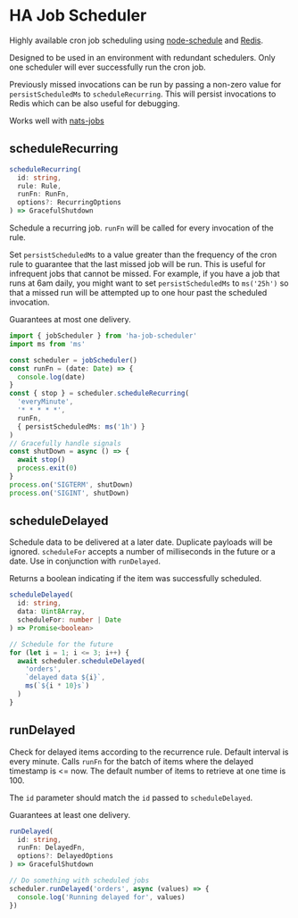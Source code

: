 # HA Job Scheduler

Highly available cron job scheduling using [node-schedule](https://www.npmjs.com/package/node-schedule)
and [Redis](https://redis.com/).

Designed to be used in an environment with redundant schedulers. Only one scheduler
will ever successfully run the cron job.

Previously missed invocations can be run by passing a non-zero value for
`persistScheduledMs` to `scheduleRecurring`. This will persist invocations
to Redis which can be also useful for debugging.

Works well with [nats-jobs](https://www.npmjs.com/package/nats-jobs)

## scheduleRecurring

```typescript
scheduleRecurring(
  id: string,
  rule: Rule,
  runFn: RunFn,
  options?: RecurringOptions
) => GracefulShutdown
```

Schedule a recurring job. `runFn` will be called for every invocation of the rule.

Set `persistScheduledMs` to a value greater than the frequency of the cron
rule to guarantee that the last missed job will be run. This is useful for
infrequent jobs that cannot be missed. For example, if you have a job that runs
at 6am daily, you might want to set `persistScheduledMs` to `ms('25h')` so that
a missed run will be attempted up to one hour past the scheduled invocation.

Guarantees at most one delivery.

```typescript
import { jobScheduler } from 'ha-job-scheduler'
import ms from 'ms'

const scheduler = jobScheduler()
const runFn = (date: Date) => {
  console.log(date)
}
const { stop } = scheduler.scheduleRecurring(
  'everyMinute',
  '* * * * *',
  runFn,
  { persistScheduledMs: ms('1h') }
)
// Gracefully handle signals
const shutDown = async () => {
  await stop()
  process.exit(0)
}
process.on('SIGTERM', shutDown)
process.on('SIGINT', shutDown)
```

## scheduleDelayed

Schedule data to be delivered at a later date. Duplicate payloads
will be ignored. `scheduleFor` accepts a number of milliseconds
in the future or a date. Use in conjunction with `runDelayed`.

Returns a boolean indicating if the item  was successfully scheduled.

```typescript
scheduleDelayed(
  id: string,
  data: Uint8Array,
  scheduleFor: number | Date
) => Promise<boolean>
```

```typescript
// Schedule for the future
for (let i = 1; i <= 3; i++) {
  await scheduler.scheduleDelayed(
    'orders',
    `delayed data ${i}`,
    ms(`${i * 10}s`)
  )
}
```

## runDelayed

Check for delayed items according to the recurrence rule. Default
interval is every minute. Calls `runFn` for the batch of items where
the delayed timestamp is <= now. The default number of items to
retrieve at one time is 100.

The `id` parameter should match the `id` passed to `scheduleDelayed`. 

Guarantees at least one delivery.

```typescript
runDelayed(
  id: string,
  runFn: DelayedFn,
  options?: DelayedOptions
) => GracefulShutdown
```

```typescript
// Do something with scheduled jobs
scheduler.runDelayed('orders', async (values) => {
  console.log('Running delayed for', values)
})
```
